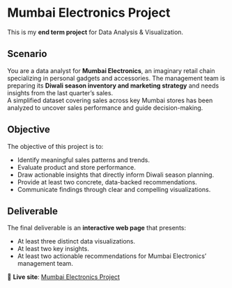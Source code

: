 # Mumbai Electronics Project

This is my **end term project** for Data Analysis & Visualization.

## Scenario
You are a data analyst for **Mumbai Electronics**, an imaginary retail chain specializing in personal gadgets and accessories. The management team is preparing its **Diwali season inventory and marketing strategy** and needs insights from the last quarter’s sales.  
A simplified dataset covering sales across key Mumbai stores has been analyzed to uncover sales performance and guide decision-making.

## Objective
The objective of this project is to:
- Identify meaningful sales patterns and trends.  
- Evaluate product and store performance.  
- Draw actionable insights that directly inform Diwali season planning.  
- Provide at least two concrete, data-backed recommendations.  
- Communicate findings through clear and compelling visualizations.  

## Deliverable
The final deliverable is an **interactive web page** that presents:  
- At least three distinct data visualizations.  
- At least two key insights.  
- At least two actionable recommendations for Mumbai Electronics’ management team.  

🔗 **Live site**: [Mumbai Electronics Project](https://sudomayo.github.io/mumbai-electronics-project/)
